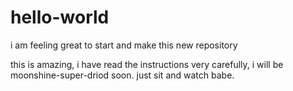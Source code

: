 # hello-world
i am feeling great to start and make this new repository

this is amazing, i have read the instructions very carefully, i will be moonshine-super-driod soon. just sit and watch babe.
